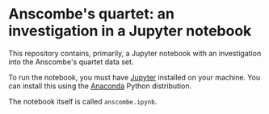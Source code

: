 # Anscombe's quartet: an investigation in a Jupyter notebook

This repository contains, primarily, a Jupyter notebook with an investigation into the Anscombe's quartet data set.

To run the notebook, you must have [Jupyter](http://jupyter.org/) installed on your machine.
You can install this using the [Anaconda](https://www.anaconda.com/) Python distribution.

The notebook itself is called `anscombe.ipynb`.


